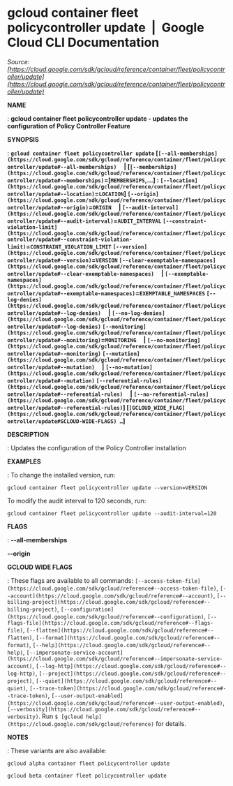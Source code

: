 # gcloud container fleet policycontroller update  |  Google Cloud CLI Documentation

*Source: [https://cloud.google.com/sdk/gcloud/reference/container/fleet/policycontroller/update](https://cloud.google.com/sdk/gcloud/reference/container/fleet/policycontroller/update)*

**NAME**

: **gcloud container fleet policycontroller update - updates the configuration of Policy Controller Feature**

**SYNOPSIS**

: **`gcloud container fleet policycontroller update` [`[--all-memberships](https://cloud.google.com/sdk/gcloud/reference/container/fleet/policycontroller/update#--all-memberships)`     | [`[--memberships](https://cloud.google.com/sdk/gcloud/reference/container/fleet/policycontroller/update#--memberships)`=[`MEMBERSHIPS`,…] : `[--location](https://cloud.google.com/sdk/gcloud/reference/container/fleet/policycontroller/update#--location)`=`LOCATION`] `[--origin](https://cloud.google.com/sdk/gcloud/reference/container/fleet/policycontroller/update#--origin)`=`ORIGIN`     | `[--audit-interval](https://cloud.google.com/sdk/gcloud/reference/container/fleet/policycontroller/update#--audit-interval)`=`AUDIT_INTERVAL` `[--constraint-violation-limit](https://cloud.google.com/sdk/gcloud/reference/container/fleet/policycontroller/update#--constraint-violation-limit)`=`CONSTRAINT_VIOLATION_LIMIT` `[--version](https://cloud.google.com/sdk/gcloud/reference/container/fleet/policycontroller/update#--version)`=`VERSION` `[--clear-exemptable-namespaces](https://cloud.google.com/sdk/gcloud/reference/container/fleet/policycontroller/update#--clear-exemptable-namespaces)`     | `[--exemptable-namespaces](https://cloud.google.com/sdk/gcloud/reference/container/fleet/policycontroller/update#--exemptable-namespaces)`=`EXEMPTABLE_NAMESPACES` `[--log-denies](https://cloud.google.com/sdk/gcloud/reference/container/fleet/policycontroller/update#--log-denies)`     | `[--no-log-denies](https://cloud.google.com/sdk/gcloud/reference/container/fleet/policycontroller/update#--log-denies)` `[--monitoring](https://cloud.google.com/sdk/gcloud/reference/container/fleet/policycontroller/update#--monitoring)`=`MONITORING`     | `[--no-monitoring](https://cloud.google.com/sdk/gcloud/reference/container/fleet/policycontroller/update#--monitoring)` `[--mutation](https://cloud.google.com/sdk/gcloud/reference/container/fleet/policycontroller/update#--mutation)`     | `[--no-mutation](https://cloud.google.com/sdk/gcloud/reference/container/fleet/policycontroller/update#--mutation)` `[--referential-rules](https://cloud.google.com/sdk/gcloud/reference/container/fleet/policycontroller/update#--referential-rules)`     | `[--no-referential-rules](https://cloud.google.com/sdk/gcloud/reference/container/fleet/policycontroller/update#--referential-rules)`] [`[GCLOUD_WIDE_FLAG](https://cloud.google.com/sdk/gcloud/reference/container/fleet/policycontroller/update#GCLOUD-WIDE-FLAGS) …`]**

**DESCRIPTION**

: Updates the configuration of the Policy Controller installation

**EXAMPLES**

: To change the installed version, run:

```
gcloud container fleet policycontroller update --version=VERSION
```

To modify the audit interval to 120 seconds, run:

```
gcloud container fleet policycontroller update --audit-interval=120
```

**FLAGS**

: **--all-memberships**

**--origin**

**GCLOUD WIDE FLAGS**

: These flags are available to all commands: `[--access-token-file](https://cloud.google.com/sdk/gcloud/reference#--access-token-file)`,
`[--account](https://cloud.google.com/sdk/gcloud/reference#--account)`, `[--billing-project](https://cloud.google.com/sdk/gcloud/reference#--billing-project)`,
`[--configuration](https://cloud.google.com/sdk/gcloud/reference#--configuration)`,
`[--flags-file](https://cloud.google.com/sdk/gcloud/reference#--flags-file)`,
`[--flatten](https://cloud.google.com/sdk/gcloud/reference#--flatten)`, `[--format](https://cloud.google.com/sdk/gcloud/reference#--format)`, `[--help](https://cloud.google.com/sdk/gcloud/reference#--help)`, `[--impersonate-service-account](https://cloud.google.com/sdk/gcloud/reference#--impersonate-service-account)`,
`[--log-http](https://cloud.google.com/sdk/gcloud/reference#--log-http)`,
`[--project](https://cloud.google.com/sdk/gcloud/reference#--project)`, `[--quiet](https://cloud.google.com/sdk/gcloud/reference#--quiet)`, `[--trace-token](https://cloud.google.com/sdk/gcloud/reference#--trace-token)`, `[--user-output-enabled](https://cloud.google.com/sdk/gcloud/reference#--user-output-enabled)`,
`[--verbosity](https://cloud.google.com/sdk/gcloud/reference#--verbosity)`.
Run `$ [gcloud help](https://cloud.google.com/sdk/gcloud/reference)` for details.

**NOTES**

: These variants are also available:

```
gcloud alpha container fleet policycontroller update
```

```
gcloud beta container fleet policycontroller update
```
